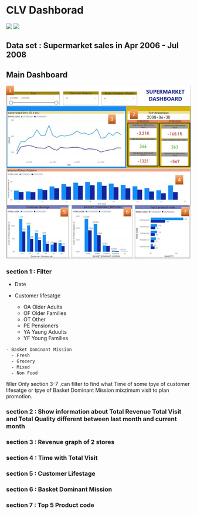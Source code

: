 
# CLV Dashborad
[![](https://img.shields.io/badge/-Dashboard-blue)](#) [![](https://img.shields.io/badge/-Power--BI-blue)](#) 
## Data set : Supermarket sales in Apr 2006 - Jul 2008

## Main Dashboard
![Supermarket_Dashboard](./Supermarket_Dashboard.JPG)

### section 1 : Filter
   - Date 
   
   - Customer lifesatge 
      - OA  Older Adults
      - OF  Older Families
      - OT  Other
      - PE  Pensioners
      - YA  Yaung Aduults
      - YF  Young Families
      
    - Basket Dominant Mission
      - Fresh
      - Grocery
      - Mixed
      - Non Food
  filler Only section 3-7 ,can filter to find what Time of some tpye of customer lifesatge or tpye of Basket Dominant Mission mixzimum visit to plan promotion.
  
  ### section 2 : Show information about Total Revenue Total Visit and Total Quality different between last month and current month 
  
  ### section 3 : Revenue graph of 2 stores
  
  ### section 4 : Time with Total Visit
  
  ### section 5 : Customer Lifestage
  
  ### section 6 : Basket Dominant Mission
  
  ### section 7 : Top 5 Product code
